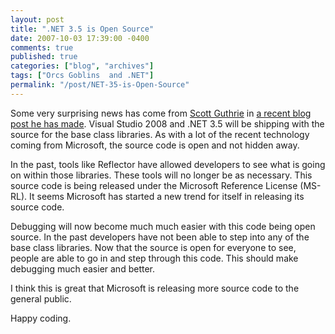```yaml
---
layout: post
title: ".NET 3.5 is Open Source"
date: 2007-10-03 17:39:00 -0400
comments: true
published: true
categories: ["blog", "archives"]
tags: ["Orcs Goblins  and .NET"]
permalink: "/post/NET-35-is-Open-Source"
---
```

<!-- more -->

<p>Some very surprising news has come from <a href="http://weblogs.asp.net/scottgu/">Scott Guthrie</a> in <a href="http://weblogs.asp.net/scottgu/archive/2007/10/03/releasing-the-source-code-for-the-net-framework-libraries.aspx">a recent blog post he has made</a>. Visual Studio 2008 and .NET 3.5 will be shipping with the source for the base class libraries. As with a lot of the recent technology coming from Microsoft, the source code is open and not hidden away.</p>
<p>In the past, tools like Reflector have allowed developers to see what is going on within those libraries. These tools will no longer be as necessary. This source code is being released under the Microsoft Reference License (MS-RL). It seems Microsoft has started a new trend for itself in releasing its source code.</p>
<p>Debugging will now become much much easier with this code being open source. In the past developers have not been able to step into any of the base class libraries. Now that the source is open for everyone to see, people are able to go in and step through this code. This should make debugging much easier and better.</p>
<p>I think this is great that Microsoft is releasing more source code to the general public.</p>
<p>Happy coding.</p>
